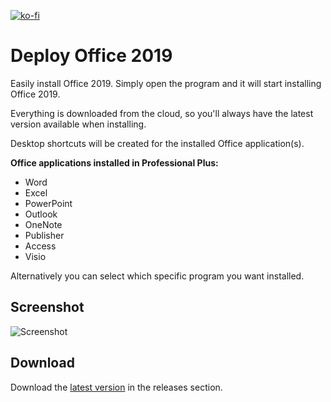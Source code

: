 [![ko-fi](https://ko-fi.com/img/githubbutton_sm.svg)](https://ko-fi.com/W7W64WAXN)

# Deploy Office 2019

Easily install Office 2019. Simply open the program and it will start installing Office 2019.

Everything is downloaded from the cloud, so you'll always have the latest version available when installing.

Desktop shortcuts will be created for the installed Office application(s).

**Office applications installed in Professional Plus:**
- Word
- Excel
- PowerPoint
- Outlook
- OneNote
- Publisher
- Access
- Visio

Alternatively you can select which specific program you want installed.

## Screenshot
![Screenshot](https://i.imgur.com/Ww5b3LB.png)

## Download

Download the [latest version](https://github.com/asheroto/Deploy-Office-2019/releases/latest/download/Deploy-Office-2019.exe) in the releases section.
